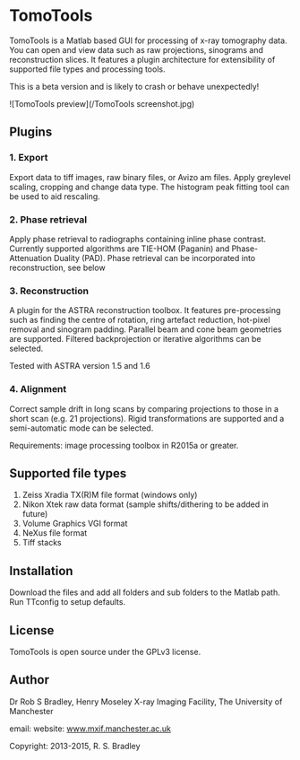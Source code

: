 TomoTools
=========

  TomoTools is a Matlab based GUI for processing of x-ray tomography data. You can open and view data such as raw projections, sinograms and reconstruction slices. It features a plugin architecture for extensibility of supported file types and processing tools.
  
  This is a beta version and is likely to crash or behave unexpectedly!

![TomoTools preview](/TomoTools screenshot.jpg)

## Plugins
### 1. Export
  Export data to tiff images, raw binary files, or Avizo am files. Apply greylevel scaling, cropping and change data type. The histogram peak fitting tool can be used to aid rescaling. 

### 2. Phase retrieval
  Apply phase retrieval to radiographs containing inline phase contrast. Currently supported algorithms are TIE-HOM (Paganin) and Phase-Attenuation Duality (PAD). Phase retrieval can be incorporated into reconstruction, see below

### 3. Reconstruction
  A plugin for the ASTRA reconstruction toolbox. It features pre-processing such as finding the centre of rotation, ring artefact reduction, hot-pixel removal and sinogram padding. Parallel beam and cone beam geometries are supported. Filtered backprojection or iterative algorithms can be selected. 

  Tested with ASTRA version 1.5 and 1.6

### 4. Alignment
  Correct sample drift in long scans by comparing projections to those in a short scan (e.g. 21 projections). Rigid transformations are supported and a semi-automatic mode can be selected.

 Requirements: image processing toolbox in R2015a or greater.

## Supported file types
  1. Zeiss Xradia TX(R)M file format (windows only)
  2. Nikon Xtek raw data format (sample shifts/dithering to be added in future)
  3. Volume Graphics VGI format
  4. NeXus file format
  5. Tiff stacks
   
## Installation
Download the files and add all folders and sub folders to the Matlab path. Run TTconfig to setup defaults.

## License

TomoTools is open source under the GPLv3 license.

## Author

Dr Rob S Bradley,
Henry Moseley X-ray Imaging Facility, The University of Manchester

email:
website: www.mxif.manchester.ac.uk

Copyright: 2013-2015, R. S. Bradley
